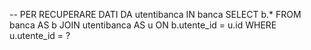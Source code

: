 -- PER RECUPERARE DATI DA utentibanca IN  banca
SELECT b.* 
FROM banca AS b
JOIN utentibanca AS u ON b.utente_id = u.id
WHERE u.utente_id = ?

